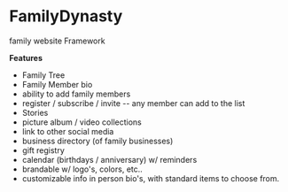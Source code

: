 # FamilyDynasty
family website Framework

**Features**
- Family Tree
- Family Member bio
- ability to add family members
- register / subscribe / invite -- any member can add to the list
- Stories
- picture album / video collections
- link to other social media
- business directory (of family businesses) 
- gift registry 
- calendar (birthdays / anniversary) w/ reminders
- brandable w/ logo's, colors, etc..
- customizable info in person bio's, with standard items to choose from.

